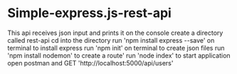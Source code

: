 # Simple-express.js-rest-api
This api receives json input and prints it on the console
create a directory called rest-api
cd into the directory
run 'npm install express --save' on terminal to install express
run 'npm init' on terminal to create json files
run 'npm install nodemon' to create a route'
run 'node index' to start application
open postman and GET 'http://localhost:5000/api/users'
